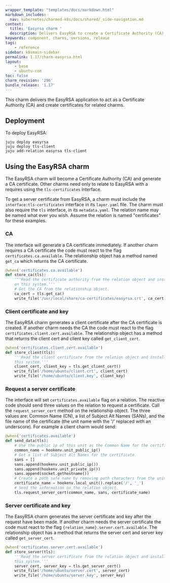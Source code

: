 ```yaml
---
wrapper_template: "templates/docs/markdown.html"
markdown_includes:
  nav: kubernetes/charmed-k8s/docs/shared/_side-navigation.md
context:
  title: 'Easyrsa charm '
  description: Delivers EasyRSA to create a Certificate Authority (CA).
keywords: component, charms, versions, release
tags:
    - reference
sidebar: k8smain-sidebar
permalink: 1.17/charm-easyrsa.html
layout:
    - base
    - ubuntu-com
toc: false
charm_revision: '296'
bundle_release: '1.17'
---
```


This charm delivers the EasyRSA application to act as a Certificate Authority
(CA) and create certificates for related charms.

## Deployment

To deploy EasyRSA:

```
juju deploy easyrsa
juju deploy tls-client
juju add-relation easyrsa tls-client
```

## Using the EasyRSA charm

The EasyRSA charm will become a Certificate Authority (CA) and generate a CA
certificate. Other charms need only to relate to EasyRSA with a requires
using the `tls-certificates` interface.

To get a server certificate from EasyRSA, a charm must include the
`interface:tls-certificates` interface in its `layer.yaml` file. The charm must
also require the `tls` interface, in its `metadata.yaml`. The relation name may
be named what ever you wish. Assume the relation is named "certificates" for
these examples.

### CA

The interface will generate a CA certificate immediately. If another charm
requires a CA certificate the code must react to the flag
`certificates.ca.available`. The relationship object has a method named
`get_ca` which returns the CA certificate.

```python
@when('certificates.ca.available')
def store_ca(tls):
    '''Read the certificate authority from the relation object and install it
    on this system.'''
    # Get the CA from the relationship object.
    ca_cert = tls.get_ca()
    write_file('/usr/local/share/ca-certificates/easyrsa.crt', ca_cert)
```

### Client certificate and key

The EasyRSA charm generates a client certificate after the CA certificate is
created. If another charm needs the CA the code must react to the flag
`certificates.client.cert.available`.  The relationship object has a method
that returns the client cert and client key called `get_client_cert`.

```python
@when('certificates.client.cert.available')
def store_client(tls):
    '''Read the client certificate from the relation object and install it on
    this system.'''
    client_cert, client_key = tls.get_client_cert()
    write_file('/home/ubuntu/client.crt', client_cert)
    write_file('/home/ubuntu/client.key', client_key)
```

### Request a server certificate

The interface will set `certificates.available` flag on a relation. The
reactive code should send three values on the relation to request a
certificate. Call the `request_server_cert` method on the relationship object.
The three values are: Common Name (CN), a list of Subject Alt Names (SANs), and
the file name of the certificate (the unit name with the  '/' replaced with an
underscore). For example a client charm would send:

```python
@when('certificates.available')
def send_data(tls):
    # Use the public ip of this unit as the Common Name for the certificate.
    common_name = hookenv.unit_public_ip()
    # Get a list of Subject Alt Names for the certificate.
    sans = []
    sans.append(hookenv.unit_public_ip())
    sans.append(hookenv.unit_private_ip())
    sans.append(socket.gethostname())
    # Create a path safe name by removing path characters from the unit name.
    certificate_name = hookenv.local_unit().replace('/', '_')
    # Send the information on the relation object.
    tls.request_server_cert(common_name, sans, certificate_name)
```

### Server certificate and key

The EasyRSA charm generates the server certificate and key after the request
have been made. If another charm needs the server certificate the code must
react to the flag `{relation_name}.server.cert.available`.  The relationship
object has a method that returns the server cert and server key called
`get_server_cert`.

```python
@when('certificates.server.cert.available')
def store_server(tls):
    '''Read the server certificate from the relation object and install it on
    this system.'''
    server_cert, server_key = tls.get_server_cert()
    write_file('/home/ubuntu/server.cert', server_cert)
    write_file('/home/ubuntu/server.key', server_key)
```
